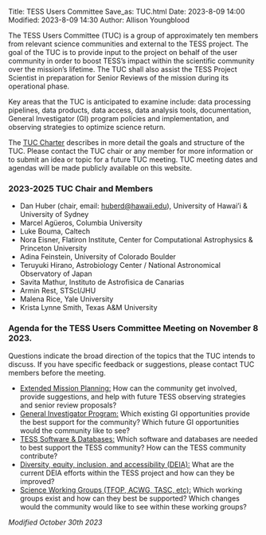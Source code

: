 Title: TESS Users Committee
Save_as: TUC.html
Date: 2023-8-09 14:00
Modified: 2023-8-09 14:30
Author: Allison Youngblood
 
The TESS Users Committee (TUC) is a group of approximately ten members from relevant science communities and external to the TESS project. The goal of the TUC is to provide input to the project on behalf of the user community in order to boost TESS’s impact within the scientific community over the mission’s lifetime. The TUC shall also assist the TESS Project Scientist in preparation for Senior Reviews of the mission during its operational phase. 

Key areas that the TUC is anticipated to examine include: data processing pipelines, data products, data access, data analysis tools, documentation, General Investigator (GI) program policies and implementation, and observing strategies to optimize science return. 

The [TUC Charter](data/TESS_Users_Committee_Charter_2023Aug15.pdf) describes in more detail the goals and structure of the TUC. Please contact the TUC chair or any member for more information or to submit an idea or topic for a future TUC meeting. TUC meeting dates and agendas will be made publicly available on this website. 
 
### 2023-2025 TUC Chair and Members 
- Dan Huber (chair, email: <huberd@hawaii.edu>), University of Hawai’i & University of Sydney  
- Marcel Agüeros, Columbia University 
- Luke Bouma, Caltech 
- Nora Eisner, Flatiron Institute, Center for Computational Astrophysics & Princeton University 
- Adina Feinstein, University of Colorado Boulder 
- Teruyuki Hirano, Astrobiology Center / National Astronomical Observatory of Japan  
- Savita Mathur, Instituto de Astrofisica de Canarias 
- Armin Rest, STScI/JHU 
- Malena Rice, Yale University 
- Krista Lynne Smith, Texas A&M University


### Agenda for the TESS Users Committee Meeting on November 8 2023.
Questions indicate the broad direction of the topics that the TUC intends to discuss. If you have specific feedback or suggestions, please contact TUC members before the meeting.

- <ins>Extended Mission Planning:</ins> How can the community get involved, provide suggestions, and help with future TESS observing strategies and senior review proposals?
- <ins>General Investigator Program:</ins> Which existing GI opportunities provide the best support for the community? Which future GI opportunities would the community like to see?
- <ins>TESS Software & Databases:</ins> Which software and databases are needed to best support the TESS community? How can the TESS community contribute?
- <ins>Diversity, equity, inclusion, and accessibility (DEIA):</ins> What are the current DEIA efforts within the TESS project and how can they be improved?  
- <ins>Science Working Groups (TFOP, ACWG, TASC, etc):</ins> Which working groups exist and how can they best be supported? Which changes would the community would like to see within these working groups?
  
*Modified October 30th 2023*